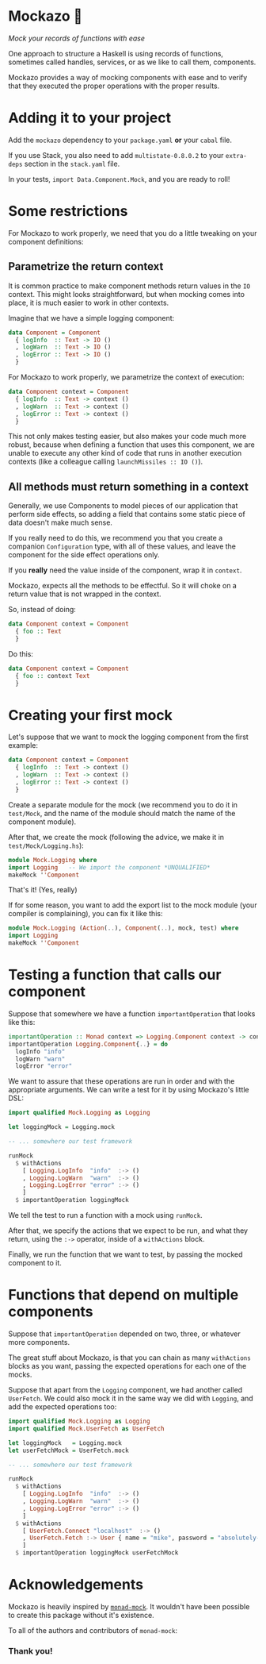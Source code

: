 # Mockazo 👃
_Mock your records of functions with ease_

One approach to structure a Haskell is using records of functions, sometimes called
handles, services, or as we like to call them, components.

Mockazo provides a way of mocking components with ease and to verify that they executed
the proper operations with the proper results.

# Adding it to your project

Add the `mockazo` dependency to your `package.yaml` **or** your `cabal` file.

If you use Stack, you also need to add `multistate-0.8.0.2` to your `extra-deps`
section in the `stack.yaml` file.

In your tests, `import Data.Component.Mock`, and you are ready to roll!

# Some restrictions

For Mockazo to work properly, we need that you do a little tweaking on your component
definitions:

## Parametrize the return context

It is common practice to make component methods return values in the `IO` context.
This might looks straightforward, but when mocking comes into place, it is much easier
to work in other contexts.

Imagine that we have a simple logging component:

```haskell
data Component = Component
  { logInfo  :: Text -> IO ()
  , logWarn  :: Text -> IO ()
  , logError :: Text -> IO ()
  }
```

For Mockazo to work properly, we parametrize the context of execution:

```haskell
data Component context = Component
  { logInfo  :: Text -> context ()
  , logWarn  :: Text -> context ()
  , logError :: Text -> context ()
  }
```

This not only makes testing easier, but also makes your code much more robust,
because when defining a function that uses this component, we are unable to execute
any other kind of code that runs in another execution contexts (like a colleague
calling `launchMissiles :: IO ()`).

## All methods must return something in a context

Generally, we use Components to model pieces of our application that perform side effects,
so adding a field that contains some static piece of data doesn't make much sense.

If you really need to do this, we recommend you that you create a companion `Configuration`
type, with all of these values, and leave the component for the side effect operations only.

If you **really** need the value inside of the component, wrap it in `context`.

Mockazo, expects all the methods to be effectful. So it will choke on a return value that
is not wrapped in the context.

So, instead of doing:

```haskell
data Component context = Component
  { foo :: Text
  }
```

Do this:

```haskell
data Component context = Component
  { foo :: context Text
  }
```

# Creating your first mock

Let's suppose that we want to mock the logging component from the first example:

```haskell
data Component context = Component
  { logInfo  :: Text -> context ()
  , logWarn  :: Text -> context ()
  , logError :: Text -> context ()
  }
```

Create a separate module for the mock (we recommend you to do it in `test/Mock`, and the
name of the module should match the name of the component module).

After that, we create the mock (following the advice, we make it in `test/Mock/Logging.hs`):

```haskell
module Mock.Logging where
import Logging   -- We import the component *UNQUALIFIED*
makeMock ''Component
```

That's it! (Yes, really)

If for some reason, you want to add the export list to the mock module (your compiler is
complaining), you can fix it like this:

```haskell
module Mock.Logging (Action(..), Component(..), mock, test) where
import Logging
makeMock ''Component
```

# Testing a function that calls our component

Suppose that somewhere we have a function `importantOperation`
that looks like this:

```haskell
importantOperation :: Monad context => Logging.Component context -> context ()
importantOperation Logging.Component{..} = do
  logInfo "info"
  logWarn "warn"
  logError "error"
```

We want to assure that these operations are run in order and with the
appropriate arguments. We can write a test for it by using Mockazo's little DSL:

```haskell
import qualified Mock.Logging as Logging

let loggingMock = Logging.mock

-- ... somewhere our test framework

runMock
  $ withActions
    [ Logging.LogInfo  "info"  :-> ()
    , Logging.LogWarn  "warn"  :-> ()
    , Logging.LogError "error" :-> ()
    ]
  $ importantOperation loggingMock
```

We tell the test to run a function with a mock using `runMock`.

After that, we specify the actions that we expect to be run, and what they return,
using the `:->` operator, inside of a `withActions` block.

Finally, we run the function that we want to test, by passing the mocked component to it.

# Functions that depend on multiple components

Suppose that `importantOperation` depended on two, three, or whatever more components.

The great stuff about Mockazo, is that you can chain as many `withActions` blocks as
you want, passing the expected operations for each one of the mocks.

Suppose that apart from the `Logging` component, we had another called `UserFetch`.
We could also mock it in the same way we did with `Logging`, and add the expected
operations too:

```haskell
import qualified Mock.Logging as Logging
import qualified Mock.UserFetch as UserFetch

let loggingMock   = Logging.mock
let userFetchMock = UserFetch.mock

-- ... somewhere our test framework

runMock
  $ withActions
    [ Logging.LogInfo  "info"  :-> ()
    , Logging.LogWarn  "warn"  :-> ()
    , Logging.LogError "error" :-> ()
    ]
  $ withActions
    [ UserFetch.Connect "localhost"  :-> ()
    , UserFetch.Fetch :-> User { name = "mike", password = "absolutely-encrypted" }
    ]
  $ importantOperation loggingMock userFetchMock
```

# Acknowledgements

Mockazo is heavily inspired by [`monad-mock`](https://github.com/cjdev/monad-mock/). It wouldn't have been possible to create this package without it's existence.

To all of the authors and contributors of `monad-mock`:

### **Thank you!**